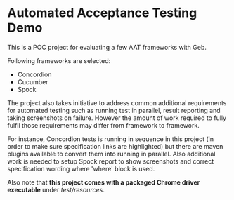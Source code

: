 # Automated Acceptance Testing Demo

This is a POC project for evaluating a few AAT frameworks with Geb.

Following frameworks are selected:
* Concordion
* Cucumber
* Spock

The project also takes initiative to address common additional requirements for automated testing such as running test in parallel, result reporting and taking screenshots on failure. However the amount of work required to fully fulfil those requirements may differ from framework to framework.

For instance, Concordion tests is running in sequence in this project (in order to make sure specification links are highlighted) but there are maven plugins available to convert them into running in parallel. Also additional work is needed to setup Spock report to show screenshots and correct specification wording where 'where' block is used.

Also note that **this project comes with a packaged Chrome driver executable** under *test/resources*.
